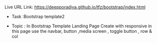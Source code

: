 Live URL Link: https://deepporadiya.github.io/tfz/bootstrap/index.html

- Task :Bootstrap template2

- Topic : In Bootstrap Template Landing Page Create with responsive in this page use the navbar, button ,media screen , toggle button , row & col
